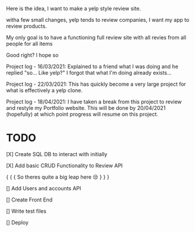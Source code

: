 Here is the idea, I want to make a yelp style review site.

witha few small changes, yelp tends to review companies, I want my app to review products.

My only goal is to have a functioning full review site with all revies from all people for all items

Good right? I hope so

Project log - 16/03/2021: Explained to a friend what I was doing and he replied "so... Like yelp?"
                I forgot that what I'm doing already exists...

Project log - 22/03/2021: This has quickly become a very large project for what is effectively a yelp clone.

Project log - 18/04/2021: I have taken a break from this project to review and restyle my Portfolio website. This will be done by 20/04/2021 (hopefully)
                          at which point progress will resume on this project.

# TODO

[X] Create SQL DB to interact with initially

[X] Add basic CRUD Functionality to Review API

{
    {
        {
            So theres quite a big leap
            here 😒
        }
    }
}

[] Add Users and accounts API

[] Create Front End

[] Write test files

[] Deploy
